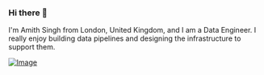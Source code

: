### Hi there 👋

I'm Amith Singh from London, United Kingdom, and I am a Data Engineer. I really enjoy building data pipelines and designing the infrastructure to support them.

[![Image](https://github.com/amyth-singh/amyth-singh/assets/78929302/5ad98fe0-f6ad-42a1-9777-01a0bf36e302)](https://www.linkedin.com/in/amyth-singh/)
